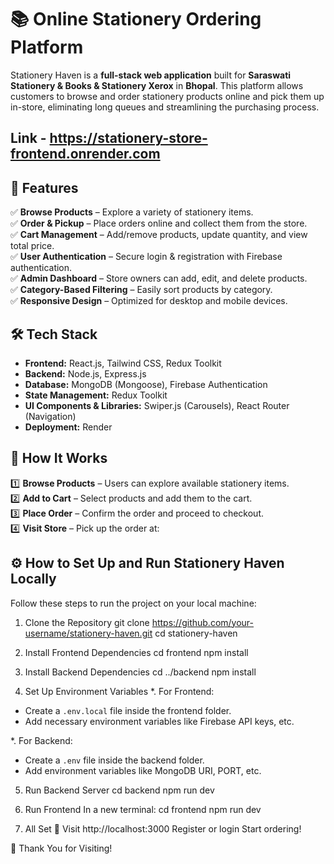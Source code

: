 # 📚 Online Stationery Ordering Platform  

Stationery Haven is a **full-stack web application** built for **Saraswati Stationery & Books & Stationery Xerox** in **Bhopal**. This platform allows customers to browse and order stationery products online and pick them up in-store, eliminating long queues and streamlining the purchasing process.  

## Link - https://stationery-store-frontend.onrender.com

## 🚀 Features  
✅ **Browse Products** – Explore a variety of stationery items.  
✅ **Order & Pickup** – Place orders online and collect them from the store.  
✅ **Cart Management** – Add/remove products, update quantity, and view total price.  
✅ **User Authentication** – Secure login & registration with Firebase authentication.  
✅ **Admin Dashboard** – Store owners can add, edit, and delete products.  
✅ **Category-Based Filtering** – Easily sort products by category.  
✅ **Responsive Design** – Optimized for desktop and mobile devices.  

## 🛠 Tech Stack  
- **Frontend:** React.js, Tailwind CSS, Redux Toolkit  
- **Backend:** Node.js, Express.js  
- **Database:** MongoDB (Mongoose), Firebase Authentication  
- **State Management:** Redux Toolkit  
- **UI Components & Libraries:** Swiper.js (Carousels), React Router (Navigation)  
- **Deployment:** Render  

## 📍 How It Works  
1️⃣ **Browse Products** – Users can explore available stationery items.  
2️⃣ **Add to Cart** – Select products and add them to the cart.  
3️⃣ **Place Order** – Confirm the order and proceed to checkout.  
4️⃣ **Visit Store** – Pick up the order at:  
   
## ⚙️ How to Set Up and Run Stationery Haven Locally
Follow these steps to run the project on your local machine:
1. Clone the Repository
   git clone https://github.com/your-username/stationery-haven.git
   cd stationery-haven
2. Install Frontend Dependencies
   cd frontend
   npm install
3. Install Backend Dependencies 
  cd ../backend
  npm install

4. Set Up Environment Variables
*. For Frontend:
- Create a `.env.local` file inside the frontend folder.
- Add necessary environment variables like Firebase API keys, etc.

*. For Backend:
- Create a `.env` file inside the backend folder.
- Add environment variables like MongoDB URI, PORT, etc.

5. Run Backend Server
   cd backend
   npm run dev

6. Run Frontend
   In a new terminal:
   cd frontend
   npm run dev
   
7. All Set 🎉
   Visit http://localhost:3000
   Register or login
   Start ordering!

🙌 Thank You for Visiting!



